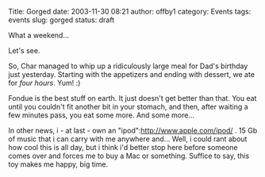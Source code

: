 Title: Gorged
date: 2003-11-30 08:21
author: offby1
category: Events
tags: events
slug: gorged
status: draft

What a weekend\...

Let's see.

So, Char managed to whip up a ridiculously large meal for Dad's birthday just yesterday. Starting with the appetizers and ending with dessert, we ate for _four hours_. Yum! :)

Fondue is the best stuff on earth. It just doesn't get better than that. You eat until you couldn't fit another bit in your stomach, and then, after waiting a few minutes pass, you eat some more. And some more\...

In other news, i - at last - own an "ipod":http://www.apple.com/ipod/ . 15 Gb of music that i can carry with me anywhere and\... Well, i could rant about how cool this is all day, but i think i'd better stop here before someone comes over and forces me to buy a Mac or something. Suffice to say, this toy makes me happy, big time.
